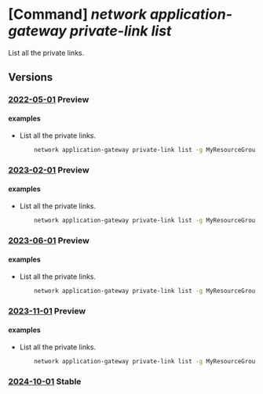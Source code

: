 # [Command] _network application-gateway private-link list_

List all the private links.

## Versions

### [2022-05-01](/Resources/mgmt-plane/L3N1YnNjcmlwdGlvbnMve30vcmVzb3VyY2Vncm91cHMve30vcHJvdmlkZXJzL21pY3Jvc29mdC5uZXR3b3JrL2FwcGxpY2F0aW9uZ2F0ZXdheXMve30=/2022-05-01.xml) **Preview**

<!-- mgmt-plane /subscriptions/{}/resourcegroups/{}/providers/microsoft.network/applicationgateways/{} 2022-05-01 properties.privateLinkConfigurations -->

#### examples

- List all the private links.
    ```bash
        network application-gateway private-link list -g MyResourceGroup --gateway-name MyGateway
    ```

### [2023-02-01](/Resources/mgmt-plane/L3N1YnNjcmlwdGlvbnMve30vcmVzb3VyY2Vncm91cHMve30vcHJvdmlkZXJzL21pY3Jvc29mdC5uZXR3b3JrL2FwcGxpY2F0aW9uZ2F0ZXdheXMve30=/2023-02-01.xml) **Preview**

<!-- mgmt-plane /subscriptions/{}/resourcegroups/{}/providers/microsoft.network/applicationgateways/{} 2023-02-01 properties.privateLinkConfigurations -->

#### examples

- List all the private links.
    ```bash
        network application-gateway private-link list -g MyResourceGroup --gateway-name MyGateway
    ```

### [2023-06-01](/Resources/mgmt-plane/L3N1YnNjcmlwdGlvbnMve30vcmVzb3VyY2Vncm91cHMve30vcHJvdmlkZXJzL21pY3Jvc29mdC5uZXR3b3JrL2FwcGxpY2F0aW9uZ2F0ZXdheXMve30=/2023-06-01.xml) **Preview**

<!-- mgmt-plane /subscriptions/{}/resourcegroups/{}/providers/microsoft.network/applicationgateways/{} 2023-06-01 properties.privateLinkConfigurations -->

#### examples

- List all the private links.
    ```bash
        network application-gateway private-link list -g MyResourceGroup --gateway-name MyGateway
    ```

### [2023-11-01](/Resources/mgmt-plane/L3N1YnNjcmlwdGlvbnMve30vcmVzb3VyY2Vncm91cHMve30vcHJvdmlkZXJzL21pY3Jvc29mdC5uZXR3b3JrL2FwcGxpY2F0aW9uZ2F0ZXdheXMve30=/2023-11-01.xml) **Preview**

<!-- mgmt-plane /subscriptions/{}/resourcegroups/{}/providers/microsoft.network/applicationgateways/{} 2023-11-01 properties.privateLinkConfigurations -->

#### examples

- List all the private links.
    ```bash
        network application-gateway private-link list -g MyResourceGroup --gateway-name MyGateway
    ```

### [2024-10-01](/Resources/mgmt-plane/L3N1YnNjcmlwdGlvbnMve30vcmVzb3VyY2Vncm91cHMve30vcHJvdmlkZXJzL21pY3Jvc29mdC5uZXR3b3JrL2FwcGxpY2F0aW9uZ2F0ZXdheXMve30=/2024-10-01.xml) **Stable**

<!-- mgmt-plane /subscriptions/{}/resourcegroups/{}/providers/microsoft.network/applicationgateways/{} 2024-10-01 properties.privateLinkConfigurations -->
